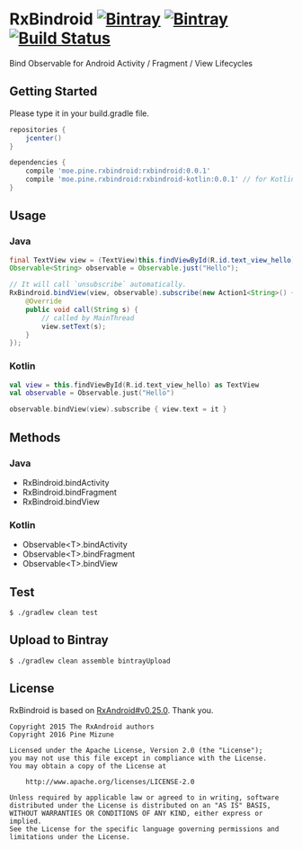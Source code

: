 # RxBindroid [![Bintray](https://img.shields.io/bintray/v/pinemz/maven/rxbindroid.svg?style=flat-square)](https://bintray.com/pinemz/maven/rxbindroid/view) [![Bintray](https://img.shields.io/bintray/v/pinemz/maven/rxbindroid-kotlin.svg?style=flat-square)](https://bintray.com/pinemz/maven/rxbindroid-kotlin/view) [![Build Status](https://img.shields.io/travis/pine613/RxBindroid/master.svg?style=flat-square)](https://travis-ci.org/pine613/RxBindroid)
Bind Observable for Android Activity / Fragment / View Lifecycles

## Getting Started
Please type it in your build.gradle file.

```groovy
repositories {
    jcenter()
}

dependencies {
    compile 'moe.pine.rxbindroid:rxbindroid:0.0.1'
    compile 'moe.pine.rxbindroid:rxbindroid-kotlin:0.0.1' // for Kotlin
}
```

## Usage
### Java

```java
final TextView view = (TextView)this.findViewById(R.id.text_view_hello);
Observable<String> observable = Observable.just("Hello");

// It will call `unsubscribe` automatically.
RxBindroid.bindView(view, observable).subscribe(new Action1<String>() {
	@Override
	public void call(String s) {
        // called by MainThread
		view.setText(s);
	}
});
```

### Kotlin

```kotlin
val view = this.findViewById(R.id.text_view_hello) as TextView
val observable = Observable.just("Hello")

observable.bindView(view).subscribe { view.text = it }
```

## Methods
### Java

- RxBindroid.bindActivity
- RxBindroid.bindFragment
- RxBindroid.bindView

### Kotlin

- Observable&lt;T&gt;.bindActivity
- Observable&lt;T&gt;.bindFragment
- Observable&lt;T&gt;.bindView

## Test

```
$ ./gradlew clean test
```

## Upload to Bintray

```
$ ./gradlew clean assemble bintrayUpload
```

## License
RxBindroid is based on [RxAndroid#v0.25.0](https://github.com/ReactiveX/RxAndroid/tree/v0.25.0).
Thank you.

```
Copyright 2015 The RxAndroid authors
Copyright 2016 Pine Mizune

Licensed under the Apache License, Version 2.0 (the "License");
you may not use this file except in compliance with the License.
You may obtain a copy of the License at

    http://www.apache.org/licenses/LICENSE-2.0

Unless required by applicable law or agreed to in writing, software
distributed under the License is distributed on an "AS IS" BASIS,
WITHOUT WARRANTIES OR CONDITIONS OF ANY KIND, either express or implied.
See the License for the specific language governing permissions and
limitations under the License.
```
